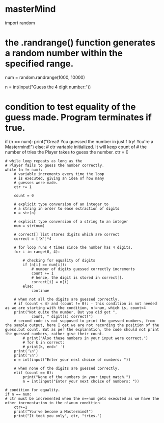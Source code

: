 # masterMind
import random


# the .randrange() function generates a random number within the specified range.
num = random.randrange(1000, 10000)

n = int(input("Guess the 4 digit number:"))

# condition to test equality of the guess made. Program terminates if true.
if (n == num):
	print("Great! You guessed the number in just 1 try! You're a Mastermind!")
else:
	# ctr variable initialized. It will keep count of
	# the number of tries the Player takes to guess the number.
	ctr = 0

	# while loop repeats as long as the
	# Player fails to guess the number correctly.
	while (n != num):
		# variable increments every time the loop
		# is executed, giving an idea of how many
		# guesses were made.
		ctr += 1

		count = 0

		# explicit type conversion of an integer to
		# a string in order to ease extraction of digits
		n = str(n)

		# explicit type conversion of a string to an integer
		num = str(num)

		# correct[] list stores digits which are correct
		correct = ['X']*4

		# for loop runs 4 times since the number has 4 digits.
		for i in range(0, 4):

			# checking for equality of digits
			if (n[i] == num[i]):
				# number of digits guessed correctly increments
				count += 1
				# hence, the digit is stored in correct[].
				correct[i] = n[i]
			else:
				continue

		# when not all the digits are guessed correctly.
		# if (count < 4) and (count != 0): - this condition is not needed as we are starting with the condition, n!=num, which is, count<4
		print("Not quite the number. But you did get ",
				count, " digit(s) correct!")
		# second code is not supposed to print the guessed numbers, from the sample output, here I get we are not recording the position of the guess,but count. But as per the explanation, the code should not print the guessed numbers, rather give their count.
			# print("Also these numbers in your input were correct.")
			# for k in correct:
			# print(k, end=' ')
		print('\n')
		print('\n')
		n = int(input("Enter your next choice of numbers: "))

		# when none of the digits are guessed correctly.
		elif (count == 0):
			print("None of the numbers in your input match.")
			n = int(input("Enter your next choice of numbers: "))

	# condition for equality.
	if n == num:
	# ctr must be incremented when the n==num gets executed as we have the other incrmentation in the n!=num condition
		ctr+=1
		print("You've become a Mastermind!")
		print("It took you only", ctr, "tries.")
